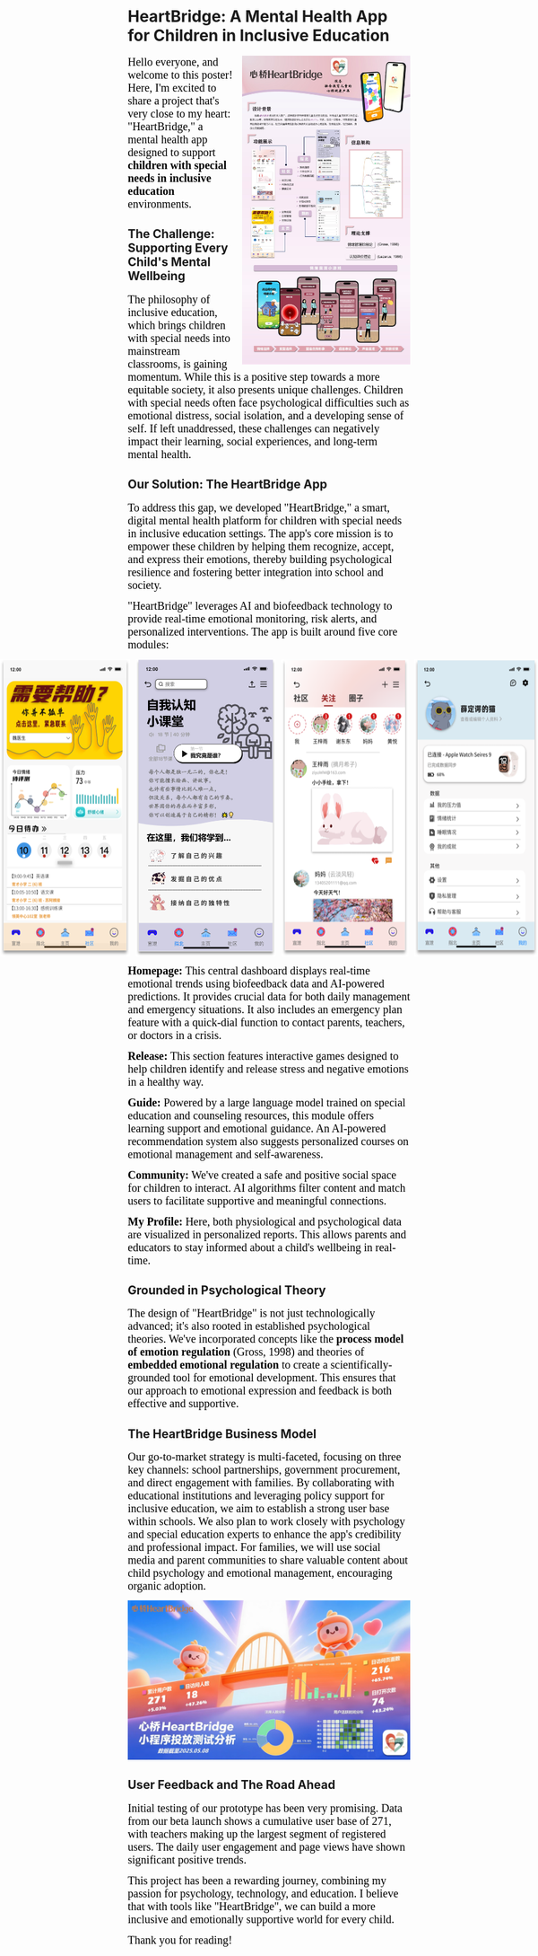 

# HeartBridge: A Mental Health App for Children in Inclusive Education

<img src="2025-05-01-my-post/assets/poster.png" alt="描述" style="width:300px; float:right; margin-left:15px; margin-bottom:10px;" />

<span style="font-size:20px; color:black; font-family:'Kanit';">Hello everyone, and welcome to this poster! Here, I'm excited to share a project that's very close to my heart: "HeartBridge," a mental health app designed to support <strong>children with special needs in inclusive education</strong> environments.


## The Challenge: Supporting Every Child's Mental Wellbeing

<span style="font-size:20px; color:black; font-family:'Kanit';">The philosophy of inclusive education, which brings children with special needs into mainstream classrooms, is gaining momentum. While this is a positive step towards a more equitable society, it also presents unique challenges. Children with special needs often face psychological difficulties such as emotional distress, social isolation, and a developing sense of self. If left unaddressed, these challenges can negatively impact their learning, social experiences, and long-term mental health.



## Our Solution: The HeartBridge App

<span style="font-size:20px; color:black; font-family:'Kanit';">To address this gap, we developed "HeartBridge," a smart, digital mental health platform for children with special needs in inclusive education settings. The app's core mission is to empower these children by helping them recognize, accept, and express their emotions, thereby building psychological resilience and fostering better integration into school and society.


<span style="font-size:20px; color:black; font-family:'Kanit';">"HeartBridge" leverages AI and biofeedback technology to provide real-time emotional monitoring, risk alerts, and personalized interventions. The app is built around five core modules:

<div style="display: flex; gap: 10px; justify-content: center; margin: 0 auto 1em; ">
  <img src="2025-05-01-my-post/assets/homepage.png" style="width: 250px;" />
  <img src="2025-05-01-my-post/assets/guide.png" style="width: 250px;" />
  <img src="2025-05-01-my-post/assets/community.png" style="width: 250px;" />
  <img src="2025-05-01-my-post/assets/myprofile.png" style="width: 250px;" />
</div>


<span style="font-size:20px; color:black; font-family:'Kanit';">**Homepage:** This central dashboard displays real-time emotional trends using biofeedback data and AI-powered predictions. It provides crucial data for both daily management and emergency situations. It also includes an emergency plan feature with a quick-dial function to contact parents, teachers, or doctors in a crisis.

<span style="font-size:20px; color:black; font-family:'Kanit';"><strong>Release:</strong> This section features interactive games designed to help children identify and release stress and negative emotions in a healthy way.

<span style="font-size:20px; color:black; font-family:'Kanit';"><strong>Guide:</strong> Powered by a large language model trained on special education and counseling resources, this module offers learning support and emotional guidance. An AI-powered recommendation system also suggests personalized courses on emotional management and self-awareness.

<span style="font-size:20px; color:black; font-family:'Kanit';"><strong>Community:</strong> We've created a safe and positive social space for children to interact. AI algorithms filter content and match users to facilitate supportive and meaningful connections.

<span style="font-size:20px; color:black; font-family:'Kanit';"><strong>My Profile:</strong> Here, both physiological and psychological data are visualized in personalized reports. This allows parents and educators to stay informed about a child's wellbeing in real-time.

## Grounded in Psychological Theory

<span style="font-size:20px; color:black; font-family:'Kanit';">The design of "HeartBridge" is not just technologically advanced; it's also rooted in established psychological theories. We've incorporated concepts like the <strong>process model of emotion regulation</strong> (Gross, 1998) and theories of <strong>embedded emotional regulation</strong> to create a scientifically-grounded tool for emotional development. This ensures that our approach to emotional expression and feedback is both effective and supportive.

## The HeartBridge Business Model

<span style="font-size:20px; color:black; font-family:'Kanit';">Our go-to-market strategy is multi-faceted, focusing on three key channels: school partnerships, government procurement, and direct engagement with families. By collaborating with educational institutions and leveraging policy support for inclusive education, we aim to establish a strong user base within schools. We also plan to work closely with psychology and special education experts to enhance the app's credibility and professional impact. For families, we will use social media and parent communities to share valuable content about child psychology and emotional management, encouraging organic adoption.

![Marketing](2025-05-01-my-post/assets/marketing.jpg)

## User Feedback and The Road Ahead

<span style="font-size:20px; color:black; font-family:'Kanit';">Initial testing of our prototype has been very promising. Data from our beta launch shows a cumulative user base of 271, with teachers making up the largest segment of registered users. The daily user engagement and page views have shown significant positive trends.

<span style="font-size:20px; color:black; font-family:'Kanit';">This project has been a rewarding journey, combining my passion for psychology, technology, and education. I believe that with tools like "HeartBridge", we can build a more inclusive and emotionally supportive world for every child.

<span style="font-size:20px; color:black; font-family:'Kanit';">Thank you for reading!